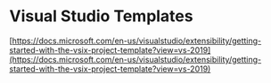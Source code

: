 # Visual Studio Templates

[https://docs.microsoft.com/en-us/visualstudio/extensibility/getting-started-with-the-vsix-project-template?view=vs-2019](https://docs.microsoft.com/en-us/visualstudio/extensibility/getting-started-with-the-vsix-project-template?view=vs-2019)